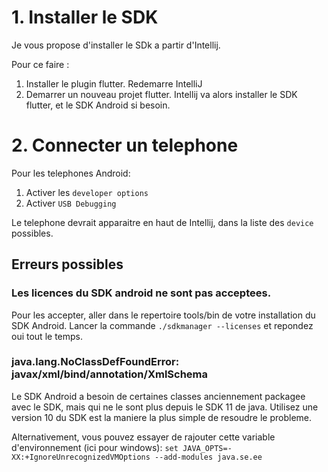 # 1. Installer le SDK

Je vous propose d'installer le SDk a partir d'Intellij.

Pour ce faire :

1. Installer le plugin flutter. Redemarre IntelliJ
2. Demarrer un nouveau projet flutter. Intellij va alors installer le SDK flutter, et le SDK Android si besoin.

# 2. Connecter un telephone

Pour les telephones Android:

1. Activer les `developer options`
2. Activer `USB Debugging`

Le telephone devrait apparaitre en haut de Intellij, dans la liste des `device` possibles.

## Erreurs possibles

### Les licences du SDK android ne sont pas acceptees.
 
Pour les accepter, aller dans le repertoire tools/bin de votre installation du SDK Android. Lancer la commande `./sdkmanager --licenses` et repondez oui tout le temps.
 
### java.lang.NoClassDefFoundError: javax/xml/bind/annotation/XmlSchema

Le SDK Android a besoin de certaines classes anciennement packagee avec le SDK, mais qui ne le sont plus depuis le SDK 11 de java.
Utilisez une version 10 du SDK est la maniere la plus simple de resoudre le probleme.

Alternativement, vous pouvez essayer de rajouter cette variable d'environnement (ici pour windows): `set JAVA_OPTS=-XX:+IgnoreUnrecognizedVMOptions --add-modules java.se.ee`



